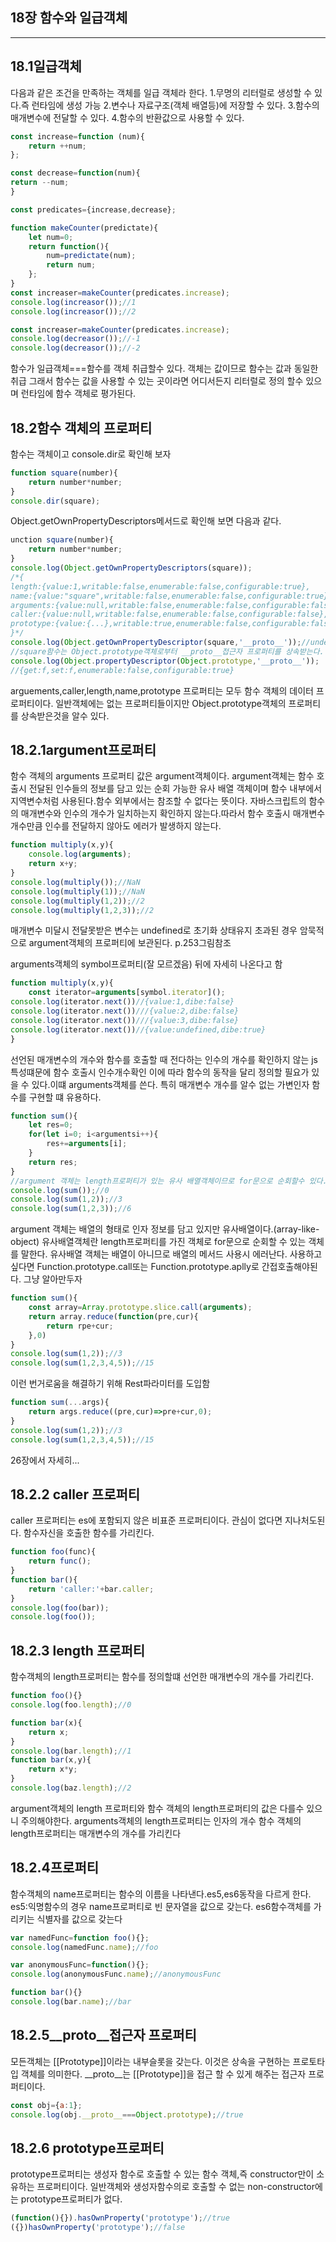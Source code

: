 18장 함수와 일급객체
--------
-----------


18.1일급객체
----
다음과 같은 조건을 만족하는 객체를 일급 객체라 한다.
1.무명의 리터럴로 생성할 수 있다.즉 런타임에 생성 가능
2.변수나 자료구조(객체 배열등)에 저장할 수 있다.
3.함수의 매개변수에 전달할 수 있다.
4.함수의 반환값으로 사용할 수 있다.

```js
const increase=function (num){
    return ++num;
};

const decrease=function(num){
return --num;
}

const predicates={increase,decrease};

function makeCounter(predictate){
    let num=0;
    return function(){
        num=predictate(num);
        return num;
    };
}
const increaser=makeCounter(predicates.increase);
console.log(increasor());//1
console.log(increasor());//2

const increaser=makeCounter(predicates.increase);
console.log(decreasor());//-1
console.log(decreasor());//-2
```
함수가 일급객체===함수를 객체 취급할수 있다.
객체는 값이므로 함수는 값과 동일한 취급
그래서 함수는 값을 사용할 수 있는 곳이라면 어디서든지 리터럴로 정의 할수 있으며 런타임에 함수 객체로 평가된다.

18.2함수 객체의 프로퍼티
-----------
함수는 객체이고 console.dir로 확인해 보자

```js
function square(number){
    return number*number;
}
console.dir(square);
```
Object.getOwnPropertyDescriptors메서드로 확인해 보면 다음과 같다.
```js
unction square(number){
    return number*number;
}
console.log(Object.getOwnPropertyDescriptors(square));
/*{
length:{value:1,writable:false,enumerable:false,configurable:true},
name:{value:"square",writable:false,enumerable:false,configurable:true},
arguments:{value:null,writable:false,enumerable:false,configurable:false},
caller:{value:null,writable:false,enumerable:false,configurable:false},
prototype:{value:{...},writable:true,enumerable:false,configurable:false}
}*/
console.log(Object.getOwnPropertyDescriptor(square,'__proto__'));//undefined __proto__는 square함수의 프로퍼티가 아니다.
//square함수는 Object.prototype객체로부터 __proto__접근자 프로퍼티를 상속받는다.
console.log(Object.propertyDescriptor(Object.prototype,'__proto__'));
//{get:f,set:f,enumerable:false,configurable:true}
```
arguements,caller,length,name,prototype 프로퍼티는 모두 함수 객체의 데이터 프로퍼티이다.
일반객체에는 없는 프로퍼티들이지만 Object.prototype객체의 프로퍼티를 상속받은것을 알수 있다.

18.2.1argument프로퍼티
-----
함수 객체의 arguments 프로퍼티 값은 argument객체이다.
argument객체는 함수 호출시 전달된 인수들의 정보를 담고 있는 순회 가능한 유사 배열 객체이며 함수 내부에서 지역변수처럼 사용된다.함수 외부에서는 참조할 수 없다는 뜻이다.
자바스크립트의 함수의 매개변수와 인수의 개수가 일치하는지 확인하지 않는다.따라서 함수 호출시 매개변수 개수만큼 인수를 전달하지 않아도 에러가 발생하지 않는다.

```js
function multiply(x,y){
    console.log(arguments);
    return x+y;
}
console.log(multiply());//NaN
console.log(multiply(1));//NaN
console.log(multiply(1,2));//2
console.log(multiply(1,2,3));//2
```
매개변수 미달시 전달못받은 변수는 undefined로 초기화 상태유지
초과된 경우 암묵적으로 argument객체의 프로퍼티에 보관된다.
p.253그림참조

arguments객체의 symbol프로퍼티(잘 모르겠음)
뒤에 자세히 나온다고 함
```js
function multiply(x,y){
    const iterator=arguments[symbol.iterator]();
console.log(iterator.next())//{value:1,dibe:false}
console.log(iterator.next())///{value:2,dibe:false}
console.log(iterator.next())///{value:3,dibe:false}
console.log(iterator.next())//{value:undefined,dibe:true}
}
```


선언된 매개변수의 개수와 함수를 호출할 때 전다하는 인수의 개수를 확인하지 않는 js특성떄문에 
함수 호출시 인수개수확인 이에 따라 함수의 동작을 달리 정의할 필요가 있을 수 있다.이떄 arguments객체를 쓴다.
특히 매개변수 개수를 알수 없는 가변인자 함수를 구현할 떄 유용하다.
```js
function sum(){
    let res=0;
    for(let i=0; i<argumentsi++){
        res+=arguments[i];
    }
    return res;
}
//argument 객체는 length프로퍼티가 있는 유사 배열객체이므로 for문으로 순회할수 있다.
console.log(sum());//0
console.log(sum(1,2));//3
console.log(sum(1,2,3));//6
```
argument 객체는 배열의 형태로 인자 정보를 담고 있지만 유사배열이다.(array-like-object)
유사배열객체란 length프로퍼티를 가진 객체로 for문으로 순회할 수 있는 객체를 말한다.
유사배열 객체는 배열이 아니므로 배열의 메서드 사용시 에러난다.
사용하고 싶다면 Function.prototype.call또는  Function.prototype.aplly로 간접호출해야된다.
그냥 알아만두자
```js
function sum(){
    const array=Array.prototype.slice.call(arguments);
    return array.reduce(function(pre,cur){
        return rpe+cur;
    },0)
}
console.log(sum(1,2));//3
console.log(sum(1,2,3,4,5));//15
```
이런 번거로움을 해결하기 위해 Rest파라미터를 도입함
```js
function sum(...args){
    return args.reduce((pre,cur)=>pre+cur,0);
}
console.log(sum(1,2));//3
console.log(sum(1,2,3,4,5));//15

```
26장에서 자세히...

18.2.2 caller 프로퍼티
---------
caller 프로퍼티는 es에 포함되지 않은 비표준 프로퍼티이다. 관심이 없다면 지나처도된다.
함수자신을 호출한 함수를 가리킨다.
```js
function foo(func){
    return func();
}
function bar(){
    return 'caller:'+bar.caller;
}
console.log(foo(bar));
console.log(foo());
```

18.2.3 length 프로퍼티
----
함수객체의 length프로퍼티는 함수를 정의할떄 선언한 매개변수의 개수를 가리킨다.
```js
function foo(){}
console.log(foo.length);//0

function bar(x){
    return x;
}
console.log(bar.length);//1
function bar(x,y){
    return x*y;
}
console.log(baz.length);//2
```
argument객체의 length 프로퍼티와 함수 객체의 length프로퍼티의 값은 다를수 있으니 주의해야한다.
arguments객체의 length프로퍼티는 인자의 개수  함수  객체의 length프로퍼티는 매개변수의 개수를 가리킨다

18.2.4프로퍼티
----
함수객체의 name프로퍼티는 함수의 이름을 나타낸다.es5,es6동작을 다르게 한다.
es5:익명함수의 경우 name프로퍼티로 빈 문자열을 값으로 갖는다.
es6함수객체를 가리키는 식별자를 값으로 갖는다

```js
var namedFunc=function foo(){};
console.log(namedFunc.name);//foo

var anonymousFunc=function(){};
console.log(anonymousFunc.name);//anonymousFunc

function bar(){}
console.log(bar.name);//bar
```

18.2.5__proto__접근자 프로퍼티
-----
모든객체는 [[Prototype]]이라는 내부슬롯을 갖는다.
이것은 상속을 구현하는 프로토타입 객체를 의미한다.
__proto__는  [[Prototype]]을 접근 할 수 있게 해주는 접근자 프로퍼티이다.


```js
const obj={a:1};
console.log(obj.__proto__===Object.prototype);//true

````
18.2.6 prototype프로퍼티
----
prototype프로퍼티는 생성자 함수로 호출할 수 있는 함수 객체,즉 constructor만이 소유하는 프로퍼티이다.
일반객체와 생성자함수의로 호출할 수 없는 non-constructor에는 prototype프로퍼티가 없다.

```js
(function(){}).hasOwnProperty('prototype');//true
({})hasOwnProperty('prototype');//false
```

